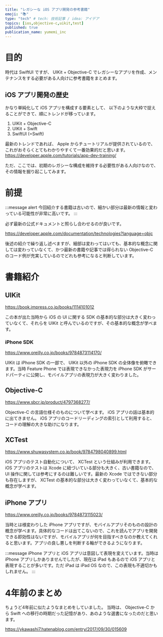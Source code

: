 ```yaml
---
title: "レガシーな iOS アプリ開発の参考書籍"
emoji: "📚"
type: "tech" # tech: 技術記事 / idea: アイデア
topics: [ios,objective-c,uikit,test]
published: true
publication_name: yumemi_inc
---
```


# 目的
時代は SwiftUI ですが、
UIKit + Objective-C でレガシーなアプリを作成、メンテナンスをする必要がある人向けに参考書籍をまとめます。

## iOS アプリ開発の歴史
かなり単純化して iOS アプリを構成する要素として、 以下のような大枠で捉えることができて、順にトレンドが移っています。

1. UIKit + Objective-C
2. UIKit + Swift
3. SwiftUI (=Swift)

最新のトレンドであれば、 Apple からチュートリアルが提供されているので、これがおそらくとてもわかりやすくて一番効果的だと思います。
https://developer.apple.com/tutorials/app-dev-training/

ただ、ここでは、初期のレガシーな構成を維持する必要性がある人向けなので、その情報を掘り起こしてみます。

# 前提

:::message alert
今回紹介する書籍は古いので、細かい部分は最新の情報と変わっている可能性が非常に高いです。
:::

必ず最新の公式ドキュメントと照らし合わせるのが良いです。

https://developer.apple.com/documentation/technologies?language=objc

後述の紹介で繰り返し述べますが、細部は変わってはいても、基本的な概念に関しては変わっていなくて、かつ最新の書籍や記事では得られない Objective-C のコード例が充実しているのでどれも参考になると判断しています。

# 書籍紹介
## UIKit 
https://book.impress.co.jp/books/1114101012

この本が出た当時から iOS の UI に関する SDK の基本的な部分は大きく変わっていなくて、それらを UIKit と呼んでいるのですが、その基本的な概念が学べます。

### iPhone SDK
https://www.oreilly.co.jp/books/9784873114170/

UIKit は iPhone SDK の一部で、 UIKit 以外の iPhone SDK の全体像を俯瞰できます。当時 Feature Phone では表現できなかった表現力を iPhone SDK がサードパーティに公開し、モバイルアプリの表現力が大きく変わりました。

## Objective-C
https://www.sbcr.jp/product/4797368277/

Objective-C の言語仕様そのものについて学べます。 iOS アプリの話は基本的に出てきません。 iOS アプリのコードリーディングの索引として利用すると、コードの理解の大きな助けになります。

## XCTest
https://www.shuwasystem.co.jp/book/9784798040899.html

iOS アプリのテスト自動化について、 XCTest という仕組みが利用できます。 iOS アプリのテストは Xcode に紐づいている部分も大きく、古い書籍なので、 UI 操作に関しては参考にするのは難しいです。最新の Xcode ではできない部分も存在しますが、 XCTest の基本的な部分は大きく変わっていなくて、基本的な概念が学べます。

## iPhone アプリ
https://www.oreilly.co.jp/books/9784873115023/

当時とは様変わりした iPhone アプリですが、モバイルアプリそのものの設計の概念が学べます。具体的なコードは出てこないので、これを読んでアプリを開発できる即効性はないですが、モバイルアプリが何を目指すべきなのか教えてくれると思います。アプリの良し悪しを判断する軸ができるようになります。

:::message
iPhone アプリと iOS アプリは意図して表現を変えています。当時は iPhone アプリしかありませんでしたが、現在は iPad もあるので iOS アプリと表現することが多いです。ただ iPad は iPad OS なので、この表現も不適切かもしれません。
:::

# 4年前のまとめ
ちょうど4年前に似たようなまとめをしていました。
当時は、 Objective-C から Swift への移行の時期だった記憶があり、あのような選書になったのだと思います。

https://ykawashi7.hatenablog.com/entry/2017/09/30/015609

